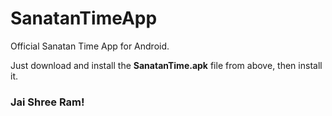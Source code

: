 # SanatanTimeApp

Official Sanatan Time App for Android. 

Just download and install the **SanatanTime.apk** file from above, then install it. 

### Jai Shree Ram!
